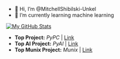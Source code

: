 - 👋 Hi, I’m @MitchellShibilski-Unkel
- 🌱 I’m currently learning machine learning

[![My GitHub Stats](https://github-readme-stats.vercel.app/api/?username=mitchellshibilski-unkel&count_private=true&theme=github_dark&showicons=false&custom_title=Stats)]() 

- **Top Project:** *PyPC* | <a href="https://github.com/MitchellShibilski-Unkel/PyPC">Link</a>
- **Top AI Project:** *PyAI* | <a href="https://github.com/MitchellShibilski-Unkel/PyAI">Link</a>
- **Top Munix Project:** *Munix* | <a href="https://github.com/MitchellShibilski-Unkel/Munix">Link</a>
